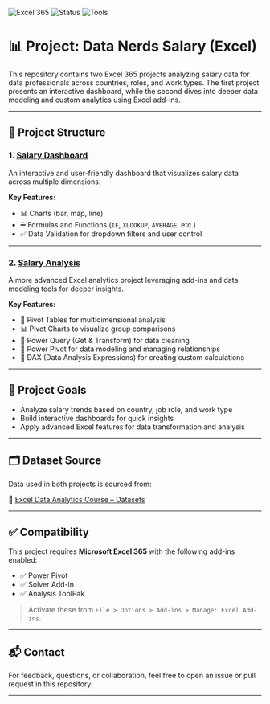 ![Excel 365](https://img.shields.io/badge/Microsoft-Excel%20365-green?logo=microsoft-excel)
![Status](https://img.shields.io/badge/Project-Complete-blue)
![Tools](https://img.shields.io/badge/Tools-Analysis%20ToolPak%20%7C%20Power%20Pivot%20%7C%20Power%20Query-lightgrey)

# 📊 Project: Data Nerds Salary (Excel)

This repository contains two Excel 365 projects analyzing salary data for data professionals across countries, roles, and work types. The first project presents an interactive dashboard, while the second dives into deeper data modeling and custom analytics using Excel add-ins.

---

## 📁 Project Structure

### 1. [**Salary Dashboard**](Project%201_Salary%20Dashboard/)
An interactive and user-friendly dashboard that visualizes salary data across multiple dimensions.

**Key Features:**
- 📊 Charts (bar, map, line)
- ➗ Formulas and Functions (`IF`, `XLOOKUP`, `AVERAGE`, etc.)
- ✅ Data Validation for dropdown filters and user control

---

### 2. [**Salary Analysis**](Project%202_Salary%20Analysis/)
A more advanced Excel analytics project leveraging add-ins and data modeling tools for deeper insights.

**Key Features:**
- 📌 Pivot Tables for multidimensional analysis
- 📊 Pivot Charts to visualize group comparisons
- 🔄 Power Query (Get & Transform) for data cleaning
- 🧩 Power Pivot for data modeling and managing relationships
- 🧠 DAX (Data Analysis Expressions) for creating custom calculations

---

## 🎯 Project Goals

- Analyze salary trends based on country, job role, and work type
- Build interactive dashboards for quick insights
- Apply advanced Excel features for data transformation and analysis

---
## 🗂️ Dataset Source

Data used in both projects is sourced from:

🔗 [Excel Data Analytics Course – Datasets](https://github.com/lukebarousse/Excel_Data_Analytics_Course/tree/main/0_Resources/Datasets)

---
## ✅ Compatibility

This project requires **Microsoft Excel 365** with the following add-ins enabled:

- ✅ Power Pivot
- ✅ Solver Add-in
- ✅ Analysis ToolPak

> Activate these from `File > Options > Add-ins > Manage: Excel Add-ins`.

---

## 📬 Contact

For feedback, questions, or collaboration, feel free to open an issue or pull request in this repository.

---
